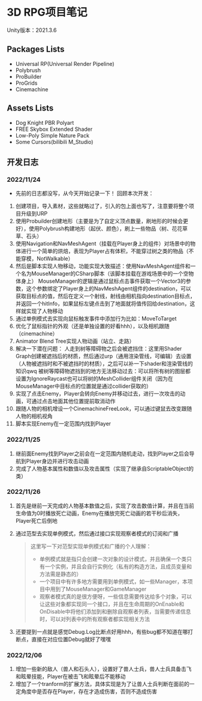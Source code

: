 # 3D RPG项目笔记

Unity版本：2021.3.6

## Packages Lists

* Universal RP(Universal Render Pipeline)
* Polybrush
* ProBuilder
* ProGrids
* Cinemachine

## Assets Lists

* Dog Knight PBR Polyart
* FREE Skybox Extended Shader
* Low-Poly Simple Nature Pack
* Some Cursors(bilibili M_Studio)

## 开发日志
### 2022/11/24
* 先前的日志都没写，从今天开始记录一下！
回顾本次开发：
1. 创建项目，导入素材，这些就略过了，引入的包上面也写了，注意要将整个项目升级到URP
2. 使用Probuilder创建地形（主要是为了自定义顶点数量，刷地形的时候会更好），使用Polybrush构建地形（起伏、颜色），刷上一些物品（树、花花草草、石头）
3. 使用Navigation和NavMeshAgent（挂载在Player身上的组件）对场景中的物体进行一个简单的烘焙，表现为Player占有体积，不能穿过树之类的物品（不能穿模，NotWalkable）
4. 然后是脚本实现人物移动，功能实现大致描述：使用NavMeshAgent组件和一个名为MouseManager的CSharp脚本（该脚本挂载在游戏场景中的一个空物体身上）
    MouseManager的逻辑是通过鼠标点击事件获取一个Vector3的参数，这个参数绑定了Player身上的NavMeshAgent组件的destination，可以获取目标点的值，然后在定义一个射线，射线由相机指向destination目标点，并返回一个hitInfo，如果鼠标左键点击到了地面就将值传回给destination，这样就实现了人物移动
5. 通过单例模式去实现向鼠标触发事件中添加行为比如：MoveToTarget
6. 优化了鼠标指针的外观（还是单独设置的好看hhh），以及相机跟随（cinemachine）
7. Animator Blend Tree实现人物动画（站立、走路）
8. 解决一下潜在问题：
    人走到树等障碍物之后会被遮挡住：这里用Shader Graph创建被遮挡后的材质，然后通过urp（通用渲染管线，可编辑）去设置（人物被遮挡时和不被遮挡时的材质），之后可以补一下shader和渲染管线的知识qwq
    被树等障碍物遮挡到的地方无法移动过去：可以将所有树的图层都设置为IgnoreRaycast也可以将树的MeshCollider组件关闭（因为在MouseManager中目标点的位置就是通过collider获取的）
9. 实现了点击Enemy，Player会转向Enemy并移动过去，进行一次攻击的动画，可通过点击地面其他位置提前取消动作
10. 跟随人物的相机增设一个CinemachineFreeLook，可以通过键鼠去改变跟随人物的相机视角
11. 脚本实现Enemy在一定范围内找到Player

### 2022/11/25

1. 继前面Enemy找到Player之前会在一定范围内随机走动，找到Player之后会导航到Player身边并进行攻击动画
2. 完成了人物基本属性和数值以及攻击属性（实现了继承自ScriptableObject的类）

### 2022/11/26

1. 首先是继前一天完成的人物基本数值之后，实现了攻击数值计算，并且在当前生命值为0时播放死亡动画，Enemy在播放完死亡动画的若干秒后消失，Player死亡后倒地

2. 通过范型去实现单例模式，然后通过接口实现观察者模式的订阅和广播

   > 这里写一下对范型实现单例模式和广播的个人理解：
   >
   > * 单例模式就是指只会创建一次对象的设计模式，并且确保一个类只有一个实例，并且会自行实例化（私有的构造方法，且成员变量和方法需是静态的）
   > * 一个项目中有许多地方需要用到单例模式，如一些Manager，本项目中用到了MouseManager和GameManager
   > * 观察者模式真的是很方便呀，一些信息需要传达给多个对象，可以让这些对象都实现同一个接口，并且在生命周期的OnEnable和OnDisable中将他们添加到和删除自观察者列表，当需要传递信息时，可以对列表中的所有观察者都实现相关方法

3. 还要提到一点就是感觉Debug.Log比断点好用hhh，有些bug都不知道在哪打断点，直接在对应位置Debug就好了嘿嘿

### 2022/12/06

1. 增加一些新的敌人（兽人和石头人），设置好了兽人士兵，兽人士兵具备击飞和眩晕技能，Player在被击飞和眩晕后不能移动
2. 增加了一个tranform的扩展方法，具体实现是为了让兽人士兵判断在面前的一定角度中是否存在Player，存在才造成伤害，否则不造成伤害